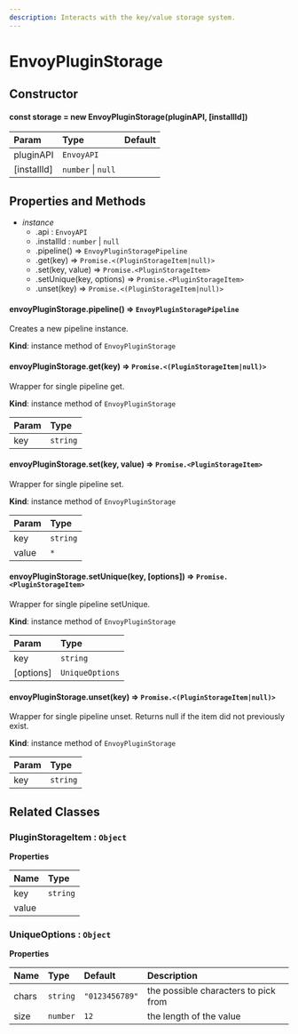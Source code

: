 ```yaml
---
description: Interacts with the key/value storage system.
---
```


# EnvoyPluginStorage

## Constructor

#### const storage = new EnvoyPluginStorage\(pluginAPI, \[installId\]\)

| Param | Type | Default |
| :--- | :--- | :--- |
| pluginAPI | `EnvoyAPI` |  |
| \[installId\] | `number` \| `null` |  |

## Properties and Methods

* _instance_
  * .api : `EnvoyAPI`
  * .installId : `number` \| `null`
  * .pipeline\(\) ⇒ `EnvoyPluginStoragePipeline`
  * .get\(key\) ⇒ `Promise.<(PluginStorageItem|null)>`
  * .set\(key, value\) ⇒ `Promise.<PluginStorageItem>`
  * .setUnique\(key, options\) ⇒ `Promise.<PluginStorageItem>`
  * .unset\(key\) ⇒ `Promise.<(PluginStorageItem|null)>`

#### envoyPluginStorage.pipeline\(\) ⇒ `EnvoyPluginStoragePipeline`

Creates a new pipeline instance.

**Kind**: instance method of `EnvoyPluginStorage`  


#### envoyPluginStorage.get\(key\) ⇒ `Promise.<(PluginStorageItem|null)>`

Wrapper for single pipeline get.

**Kind**: instance method of `EnvoyPluginStorage`

| Param | Type |
| :--- | :--- |
| key | `string` |

#### envoyPluginStorage.set\(key, value\) ⇒ `Promise.<PluginStorageItem>`

Wrapper for single pipeline set.

**Kind**: instance method of `EnvoyPluginStorage`

| Param | Type |
| :--- | :--- |
| key | `string` |
| value | `*` |

#### envoyPluginStorage.setUnique\(key, \[options\]\) ⇒ `Promise.<PluginStorageItem>`

Wrapper for single pipeline setUnique.

**Kind**: instance method of `EnvoyPluginStorage`

| Param | Type |
| :--- | :--- |
| key | `string` |
| \[options\] | `UniqueOptions` |

#### envoyPluginStorage.unset\(key\) ⇒ `Promise.<(PluginStorageItem|null)>`

Wrapper for single pipeline unset. Returns null if the item did not previously exist.

**Kind**: instance method of `EnvoyPluginStorage`

| Param | Type |
| :--- | :--- |
| key | `string` |

## Related Classes

### PluginStorageItem : `Object`

**Properties**

| Name | Type |
| :--- | :--- |
| key | `string` |
| value |  |

### UniqueOptions : `Object`

**Properties**

| Name | Type | Default | Description |
| :--- | :--- | :--- | :--- |
| chars | `string` | `"0123456789"` | the possible characters to pick from |
| size | `number` | `12` | the length of the value |

